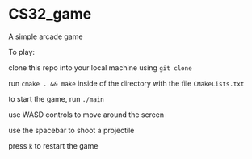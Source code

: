 # CS32_game

A simple arcade game

To play:

clone this repo into your local machine using `git clone`

run `cmake . && make` inside of the directory with the file `CMakeLists.txt`

to start the game, run `./main`

use WASD controls to move around the screen

use the spacebar to shoot a projectile

press `k` to restart the game

